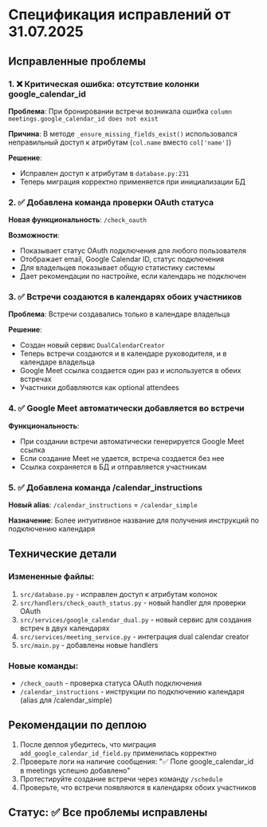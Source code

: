 # Спецификация исправлений от 31.07.2025

## Исправленные проблемы

### 1. ❌ Критическая ошибка: отсутствие колонки google_calendar_id
**Проблема**: При бронировании встречи возникала ошибка `column meetings.google_calendar_id does not exist`

**Причина**: В методе `_ensure_missing_fields_exist()` использовался неправильный доступ к атрибутам (`col.name` вместо `col['name']`)

**Решение**: 
- Исправлен доступ к атрибутам в `database.py:231`
- Теперь миграция корректно применяется при инициализации БД

### 2. ✅ Добавлена команда проверки OAuth статуса
**Новая функциональность**: `/check_oauth`

**Возможности**:
- Показывает статус OAuth подключения для любого пользователя
- Отображает email, Google Calendar ID, статус подключения
- Для владельцев показывает общую статистику системы
- Дает рекомендации по настройке, если календарь не подключен

### 3. ✅ Встречи создаются в календарях обоих участников
**Проблема**: Встречи создавались только в календаре владельца

**Решение**: 
- Создан новый сервис `DualCalendarCreator` 
- Теперь встречи создаются и в календаре руководителя, и в календаре владельца
- Google Meet ссылка создается один раз и используется в обеих встречах
- Участники добавляются как optional attendees

### 4. ✅ Google Meet автоматически добавляется во встречи
**Функциональность**:
- При создании встречи автоматически генерируется Google Meet ссылка
- Если создание Meet не удается, встреча создается без нее
- Ссылка сохраняется в БД и отправляется участникам

### 5. ✅ Добавлена команда /calendar_instructions
**Новый alias**: `/calendar_instructions` = `/calendar_simple`

**Назначение**: Более интуитивное название для получения инструкций по подключению календаря

## Технические детали

### Измененные файлы:
1. `src/database.py` - исправлен доступ к атрибутам колонок
2. `src/handlers/check_oauth_status.py` - новый handler для проверки OAuth
3. `src/services/google_calendar_dual.py` - новый сервис для создания встреч в двух календарях  
4. `src/services/meeting_service.py` - интеграция dual calendar creator
5. `src/main.py` - добавлены новые handlers

### Новые команды:
- `/check_oauth` - проверка статуса OAuth подключения
- `/calendar_instructions` - инструкции по подключению календаря (alias для /calendar_simple)

## Рекомендации по деплою

1. После деплоя убедитесь, что миграция `add_google_calendar_id_field.py` применилась корректно
2. Проверьте логи на наличие сообщения: "✅ Поле google_calendar_id в meetings успешно добавлено"
3. Протестируйте создание встречи через команду `/schedule`
4. Проверьте, что встречи появляются в календарях обоих участников

## Статус: ✅ Все проблемы исправлены